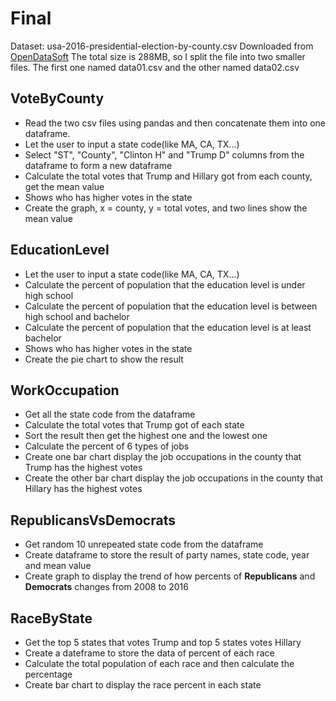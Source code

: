 # Final

Dataset: usa-2016-presidential-election-by-county.csv
Downloaded from [OpenDataSoft](https://data.opendatasoft.com/explore/dataset/usa-2016-presidential-election-by-county@public/)
The total size is 288MB, so I split the file into two smaller files. The first one named data01.csv and the other named data02.csv
## VoteByCounty
* Read the two csv files using pandas and then concatenate them into one dataframe.
* Let the user to input a state code(like MA, CA, TX...)
* Select "ST", "County", "Clinton H" and "Trump D" columns from the dataframe to form a new dataframe
* Calculate the total votes that Trump and Hillary got from each county, get the mean value
* Shows who has higher votes in the state
* Create the graph, x = county, y = total votes, and two lines show the mean value

## EducationLevel
* Let the user to input a state code(like MA, CA, TX...) 
* Calculate the percent of population that the education level is under high school
* Calculate the percent of population that the education level is between high school and bachelor
* Calculate the percent of population that the education level is at least bachelor
* Shows who has higher votes in the state
* Create the pie chart to show the result

## WorkOccupation
* Get all the state code from the dataframe
* Calculate the total votes that Trump got of each state
* Sort the result then get the highest one and the lowest one
* Calculate the percent of 6 types of jobs
* Create one bar chart display the job occupations in the county that Trump has the highest votes 
* Create the other bar chart display the job occupations in the county that Hillary has the highest votes 

## RepublicansVsDemocrats
* Get random 10 unrepeated state code from the dataframe
* Create dataframe to store the result of party names, state code, year and mean value
* Create graph to display the trend of how percents of __Republicans__ and __Democrats__ changes from 2008 to 2016

## RaceByState
* Get the top 5 states that votes Trump and top 5 states votes Hillary
* Create a dateframe to store the data of percent of each race
* Calculate the total population of each race and then calculate the percentage
* Create bar chart to display the race percent in each state 